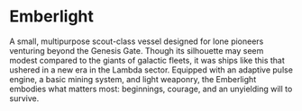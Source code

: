 # Emberlight

A small, multipurpose scout-class vessel designed for lone pioneers venturing beyond the Genesis Gate. Though its silhouette may seem modest compared to the giants of galactic fleets, it was ships like this that ushered in a new era in the Lambda sector. Equipped with an adaptive pulse engine, a basic mining system, and light weaponry, the Emberlight embodies what matters most: beginnings, courage, and an unyielding will to survive.